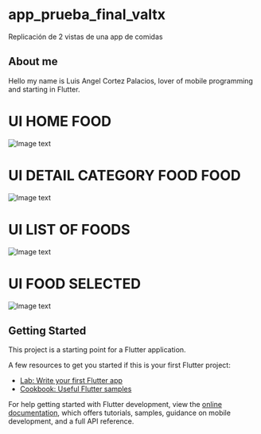 # app_prueba_final_valtx

Replicación de 2 vistas de una app de comidas
## About me

Hello my name is Luis Angel Cortez Palacios, lover of mobile programming and starting in Flutter.

# UI HOME FOOD

![Image text](https://github.com/lucho120/Flutter_prueba_final_VALTX/blob/main/assets/screens/home.png)

# UI DETAIL CATEGORY FOOD FOOD

![Image text](https://github.com/lucho120/Flutter_prueba_final_VALTX/blob/main/assets/screens/detail_category_food.png)


# UI LIST OF FOODS

![Image text](https://github.com/lucho120/Flutter_prueba_final_VALTX/blob/main/assets/screens/list_foods.png)

# UI FOOD SELECTED

![Image text](https://github.com/lucho120/Flutter_prueba_final_VALTX/blob/main/assets/screens/food_select.png)


## Getting Started

This project is a starting point for a Flutter application.

A few resources to get you started if this is your first Flutter project:

- [Lab: Write your first Flutter app](https://docs.flutter.dev/get-started/codelab)
- [Cookbook: Useful Flutter samples](https://docs.flutter.dev/cookbook)

For help getting started with Flutter development, view the
[online documentation](https://docs.flutter.dev/), which offers tutorials,
samples, guidance on mobile development, and a full API reference.
